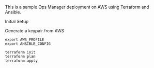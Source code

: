 This is a sample Ops Manager deployment on AWS using Terraform and Ansible.

Initial Setup

Generate a keypair from AWS

```
export AWS_PROFILE
export ANSIBLE_CONFIG

terraform init
terraform plan
terraform apply
```